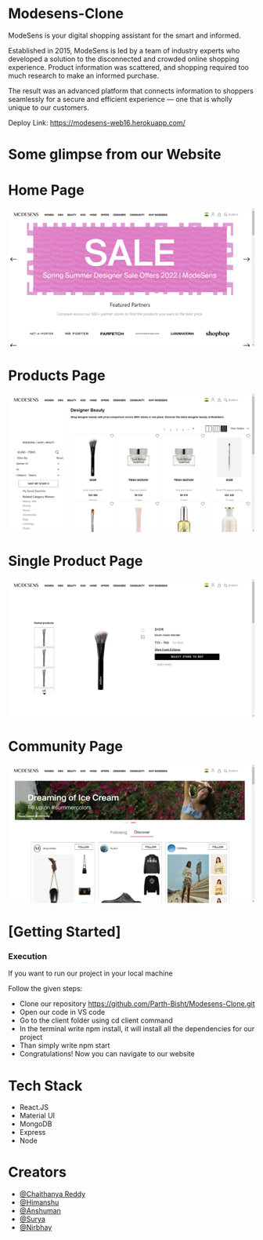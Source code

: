 # Modesens-Clone

ModeSens is your digital shopping assistant for the smart and informed.

Established in 2015, ModeSens is led by a team of industry experts who developed a solution to the disconnected and crowded online shopping experience. Product information was scattered, and shopping required too much research to make an informed purchase.

The result was an advanced platform that connects information to shoppers seamlessly for a secure and efficient experience — one that is wholly unique to our customers.

Deploy Link: https://modesens-web16.herokuapp.com/

# Some glimpse from our Website

<h1>Home Page</h1>
<img src="https://raw.githubusercontent.com/iamdebobrota/Modesens-clone/main/Screenshots/HomePage.png" alt=""/>

<h1>Products Page</h1>
<img src="https://raw.githubusercontent.com/iamdebobrota/Modesens-clone/main/Screenshots/ProductsPage.png" alt=""/>

<h1>Single Product Page</h1>
<img src="https://raw.githubusercontent.com/iamdebobrota/Modesens-clone/main/Screenshots/SingleProductPage.png" alt=""/>

<h1>Community Page</h1>
<img src="https://raw.githubusercontent.com/iamdebobrota/Modesens-clone/main/Screenshots/CommunityPage.png"/>

# [Getting Started]

<h3>Execution</h3>
<p>If you want to run our project in your local machine</p>
<p>Follow the given steps:</p>
<ul>
<li>Clone our repository <a href="https://github.com/Parth-Bisht/Modesens-Clone.git">https://github.com/Parth-Bisht/Modesens-Clone.git</a></li>
<li>Open our code in VS code</li>
<li>Go to the client folder using cd client command</li>
<li>In the terminal write npm install, it will install all the dependencies for our project</li>
<li>Than simply write npm start</li>
<li>Congratulations! Now you can navigate to our website</li>
</ul>

<h1>Tech Stack</h1>
<ul>
<li>React.JS</li>
<li>Material UI</li>
<li>MongoDB</li>
<li>Express</li>
<li>Node</li>
</ul>

# Creators

<ul>

  <li><a href="https://github.com/chaitu786">@Chaithanya Reddy</a></li>
  <li><a href="https://github.com/Parth-Bisht">@Himanshu</a></li>
  <li><a href="https://github.com/muskan2507">@Anshuman</a></li>
  <li><a href="https://github.com/Navedphysicist">@Surya</a></li>
  <li><a href="https://github.com/Nandudumare">@Nirbhay</a></li>
</ul>




